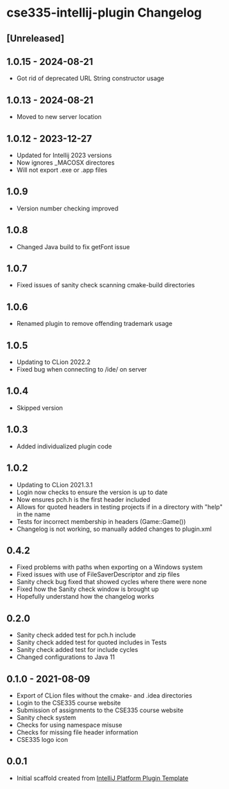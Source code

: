 <!-- Keep a Changelog guide -> https://keepachangelog.com -->

# cse335-intellij-plugin Changelog

## [Unreleased]

## 1.0.15 - 2024-08-21
- Got rid of deprecated URL String constructor usage

## 1.0.13 - 2024-08-21
- Moved to new server location

## 1.0.12 - 2023-12-27
- Updated for Intellij 2023 versions
- Now ignores _MACOSX directores
- Will not export .exe or .app files

## 1.0.9
- Version number checking improved

## 1.0.8
- Changed Java build to fix getFont issue

## 1.0.7
- Fixed issues of sanity check scanning cmake-build directories

## 1.0.6
- Renamed plugin to remove offending trademark usage

## 1.0.5
- Updating to CLion 2022.2
- Fixed bug when connecting to /ide/ on server

## 1.0.4
- Skipped version

## 1.0.3
- Added individualized plugin code

## 1.0.2
- Updating to CLion 2021.3.1
- Login now checks to ensure the version is up to date
- Now ensures pch.h is the first header included
- Allows for quoted headers in testing projects if in a directory with "help" in the name
- Tests for incorrect membership in headers (Game::Game())
- Changelog is not working, so manually added changes to plugin.xml

## 0.4.2
- Fixed problems with paths when exporting on a Windows system
- Fixed issues with use of FileSaverDescriptor and zip files
- Sanity check bug fixed that showed cycles where there were none
- Fixed how the Sanity check window is brought up
- Hopefully understand how the changelog works

## 0.2.0
- Sanity check added test for pch.h include
- Sanity check added test for quoted includes in Tests
- Sanity check added test for include cycles
- Changed configurations to Java 11

## 0.1.0 - 2021-08-09
- Export of CLion files without the cmake- and .idea directories
- Login to the CSE335 course website
- Submission of assignments to the CSE335 course website
- Sanity check system
- Checks for using namespace misuse
- Checks for missing file header information
- CSE335 logo icon

## 0.0.1
- Initial scaffold created from [IntelliJ Platform Plugin Template](https://github.com/JetBrains/intellij-platform-plugin-template)
